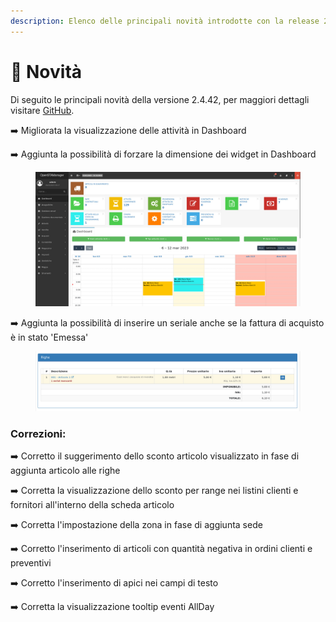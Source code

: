 ```yaml
---
description: Elenco delle principali novità introdotte con la release 2.4.42.
---
```


# 📣 Novità

Di seguito le principali novità della versione 2.4.42, per maggiori dettagli visitare [GitHub](https://github.com/devcode-it/openstamanager).

➡️ Migliorata la visualizzazione delle attività in Dashboard

➡️ Aggiunta la possibilità di forzare la dimensione dei widget in Dashboard

<figure><img src=".gitbook/assets/immagine (35) (2).png" alt=""><figcaption></figcaption></figure>

➡️ Aggiunta la possibilità di inserire un seriale anche se la fattura di acquisto è in stato 'Emessa'

<figure><img src=".gitbook/assets/immagine (34) (2).png" alt=""><figcaption></figcaption></figure>

### Correzioni:

➡️ Corretto il suggerimento dello sconto articolo visualizzato in fase di aggiunta articolo alle righe

➡️ Corretta la visualizzazione dello sconto per range nei listini clienti e fornitori all'interno della scheda articolo

➡️ Corretta l'impostazione della zona in fase di aggiunta sede

➡️ Corretto l'inserimento di articoli con quantità negativa in ordini clienti e preventivi

➡️ Corretto l'inserimento di apici nei campi di testo

➡️ Corretta la visualizzazione tooltip eventi AllDay
